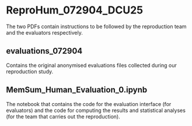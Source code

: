 # ReproHum_072904_DCU25

The two PDFs contain instructions to be followed by the reproduction team and the evaluators respectively.

## evaluations_072904
Contains the original anonymised evaluations files collected during our reproduction study.

## MemSum_Human_Evaluation_0.ipynb
The notebook that contains the code for the evaluation interface (for evaluators) and the code for computing the results and statistical analyses (for the team that carries out the reproduction).
